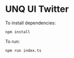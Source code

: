 # UNQ UI Twitter

To install dependencies:

```bash
npm install
```

To run:

```bash
npm run index.ts
```